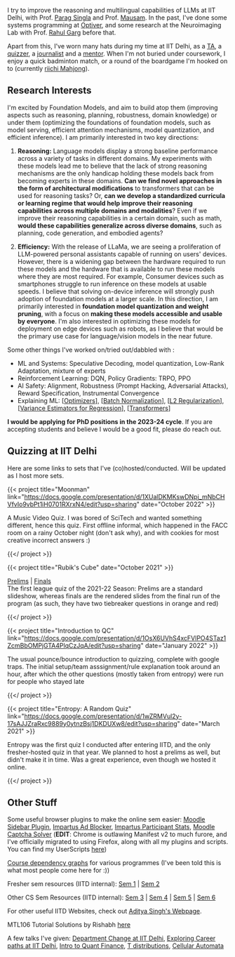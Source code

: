 I try to improve the reasoning and multilingual capabilities of LLMs at IIT
Delhi, with Prof. [Parag Singla](https://www.cse.iitd.ac.in/~parags/) and Prof. 
[Mausam](https://www.cse.iitd.ac.in/~mausam). In the past, I've done some
systems programming at [Optiver](https://www.optiver.com/), and some research
at the Neuroimaging Lab with Prof. [Rahul
Garg](https://www.cse.iitd.ac.in/~rahulgarg/) before that.

Apart from this, I've worn many hats during my time at IIT Delhi, as
a [TA](https://www.cse.iitd.ac.in/~mausam/courses/col333/autumn2023/),
a [quizzer](https://qciitdelhi.netlify.app),
a [journalist](https://www.bspiitd.com) and
a [mentor](https://bsw.iitd.ac.in). When I'm not buried under coursework, I
enjoy a quick badminton match, or a round of the boardgame I'm hooked on to
(currently [riichi Mahjong](https://en.wikipedia.org/wiki/Japanese_mahjong)).

## Research Interests

I'm excited by Foundation Models, and aim to build atop
them (improving aspects such as reasoning, planning, robustness, domain
knowledge) or under them (optimizing the foundations of foundation
models, such as model serving, efficient attention mechanisms, model
quantization, and efficient inference). I am primarily interested in two key
directions:

1. **Reasoning:** Language models display a strong baseline performance across
   a variety of tasks in different domains. My experiments with these models
   lead me to believe that the lack of strong reasoning mechanisms are the only
   handicap holding these models back from becoming experts in these domains.
   **Can we find novel approaches in the form of architectural modifications** to
   transformers that can be used for reasoning tasks? Or, **can we develop a
   standardized curricula or learning regime that would help improve their
   reasoning capabilities across multiple domains and modalities**? Even if we
   improve their reasoning capabilities in a certain domain, such as math,
   **would these capabilities generalize across diverse domains**, such as
   planning, code generation, and embodied agents?

2. **Efficiency:** With the release of LLaMa, we are seeing a proliferation of
   LLM-powered personal assistants capable of running on users' devices.
   However, there is a widening gap between the hardware required to run these
   models and the hardware that is available to run these models where they are
   most required. For example, Consumer devices such as smartphones struggle to
   run inference on these models at usable speeds. I believe that solving
   on-device inference will strongly push adoption of foundation models at a
   larger scale. In this direction, I am primarily interested in **foundation
   model quantization and weight pruning**, with a focus on **making these models
   accessible and usable by everyone**. I'm also interested in optimizing these
   models for deployment on edge devices such as robots, as I believe that
   would be the primary use case for language/vision models in the near future.

Some other things I've worked on/tried out/dabbled with :

- ML and Systems: Speculative Decoding, model quantization, Low-Rank
  Adaptation, mixture of experts
- Reinforcement Learning: DQN, Policy Gradients: TRPO, PPO
- AI Safety: Alignment, Robustness (Prompt Hacking, Adversarial Attacks),
  Reward Specification, Instrumental Convergence
- Explaining ML: [[Optimizers](https://aniruddhadeb.com/articles/2023/optimizers-1/)], 
  [[Batch Normalization](https://aniruddhadeb.com/articles/2023/batch-normalization/)],
  [[L2 Regularization](https://aniruddhadeb.com/articles/2023/l2-regularization/)],
  [[Variance Estimators for Regression](https://aniruddhadeb.com/articles/2022/heteroscedastic-variance-estimation/)],
  [[Transformers](https://aniruddhadeb.com/articles/2023/properly-illustrated-transformer/)]

**I would be applying for PhD positions in the 2023-24 cycle**. If you are
accepting students and believe I would be a good fit, please do reach out.

## Quizzing at IIT Delhi

Here are some links to sets that I've (co)hosted/conducted. Will be updated as I host more sets.

{{< project 
    title="Moonman" 
    link="https://docs.google.com/presentation/d/1XUalDKMKswDNpj_mNbCHVfvIo9vbPt1iH0701RXrxN4/edit?usp=sharing"
    date="October 2022" >}}

A Music Video Quiz. I was bored of SciTech and wanted something different,
hence this quiz. First offline informal, which happened in the FACC room on a
rainy October night (don't ask why), and with cookies for most creative
incorrect answers :)

{{</ project >}}

{{< project 
    title="Rubik's Cube" 
    date="October 2021" >}}

[Prelims](https://docs.google.com/presentation/d/1rIlleNRHvl8Z24uw3gTFsqTQmoUvMOrDNA84sRUteWc/edit?usp=sharing) | [Finals](https://drive.google.com/file/d/1sd7JER8gDjK0jucvQCDSxBv5VkaCIZNg/view?usp=sharing)<br>
The first league quiz of the 2021-22 Season: Prelims are a standard slideshow,
whereas finals are the rendered slides from the final run of the program
(as such, they have two tiebreaker questions in orange and red)

{{</ project >}}

{{< project 
    title="Introduction to QC" 
    link="https://docs.google.com/presentation/d/1OsX6UVhS4xcFVlPO4STaz1ZcmBbOMPjGTA4PlqCzJqA/edit?usp=sharing"
    date="January 2022" >}}

The usual pounce/bounce introduction to quizzing, complete with google traps.
The initial setup/team asssignment/rule explanation took around an hour, after
which the other questions (mostly taken from entropy) were run for people who
stayed late

{{</ project >}}

{{< project 
    title="Entropy: A Random Quiz" 
    link="https://docs.google.com/presentation/d/1wZRMVul2y-17sAJJZraRxc9889y0ytnzBsj1DKDUXw8/edit?usp=sharing"
    date="March 2021" >}}

Entropy was the first quiz I conducted after entering IITD, and the only
fresher-hosted quiz in that year. We planned to host a prelims as well, but
didn't make it in time. Was a great experience, even though we hosted it
online.

{{</ project >}}

## Other Stuff

Some useful browser plugins to make the online sem easier: [Moodle Sidebar Plugin](https://github.com/Aniruddha-Deb/MoodleSidebarPlugin), [Impartus Ad Blocker](https://github.com/Aniruddha-Deb/ImpartusAdBlocker), [Impartus Participant Stats](https://github.com/Aniruddha-Deb/ImpartusParticipantStats), [Moodle Captcha Solver](https://github.com/Aniruddha-Deb/MoodleCaptchaSolver) (**EDIT**: Chrome is outlawing Manifest v2 to much furore, and I've officially migrated to using Firefox, along with all my plugins and scripts. You can find my UserScripts [here](https://github.com/Aniruddha-Deb/UserScripts))

[Course dependency graphs](http://aniruddhadeb.com/articles/2022/iit-course-planner-1/) for various programmes (I've been told this is what most people come here for :))

Fresher sem resources (IITD internal): [Sem 1](https://csciitd-my.sharepoint.com/:f:/g/personal/cs1200869_iitd_ac_in/Ej36n4LcTVFGnrAKpOw7i4AB1VrRvthe-TX8R4BNNRDRjw?e=Z0Edww) | [Sem 2](https://csciitd-my.sharepoint.com/:f:/g/personal/cs1200869_iitd_ac_in/EksZ_k43MuVOukNV7MAdnycBz_FINOik-uv_BC1uYP_t5Q?e=kdHDw4)

Other CS Sem Resources (IITD internal): [Sem 3](https://csciitd-my.sharepoint.com/:f:/g/personal/cs1200869_iitd_ac_in/EunTAZNCCG1DhPdfsdmwstoBxZ43PJOCP651mt3sKfKW7Q) | [Sem 4](https://csciitd-my.sharepoint.com/:f:/g/personal/cs1200869_iitd_ac_in/Er2_3xS_GX1Klx4pJde90awBJ8KfZ8RG7KvgYqk8-oQaPA?e=HuiIVS) | [Sem 5](https://csciitd-my.sharepoint.com/:f:/g/personal/cs1200869_iitd_ac_in/EngbL4fqiOFEmilT3Pu_EVEBxI2uWn657GCJJTRSZz9GQQ?e=aO0NpE) | [Sem 6](https://csciitd-my.sharepoint.com/:f:/g/personal/cs1200869_iitd_ac_in/EjHHwCa9tE9Enyg_ocwAkmIBRJnRD0SXNQU-LyCEf1SfWw?e=Ny8BgB)

For other useful IITD Websites, check out [Aditya Singh's Webpage](https://as1605.github.io/privateweb).

MTL106 Tutorial Solutions by Rishabh [here](https://fricai.github.io/mtl106/tutorial-solutions.pdf)

A few talks I've given: [Department Change at IIT Delhi](https://docs.google.com/presentation/d/1-rP4ywexFtNwoUgRlthBNI2sa9NAWtWpvz_9uhUDPCI/), [Exploring Career paths at IIT Delhi](https://docs.google.com/presentation/d/1VbXfUnTcWNXigDUFCTqn3829kfIELY3xnaCQbINOeF4/), [Intro to Quant Finance](https://drive.google.com/file/d/1YvKM1ka1iktR0DxHXXzZ23IacFJ7gV5h/view?usp=drive_link), [T distributions](https://github.com/Aniruddha-Deb/back_to_normal), [Cellular Automata](https://github.com/Aniruddha-Deb/automata-talk)
